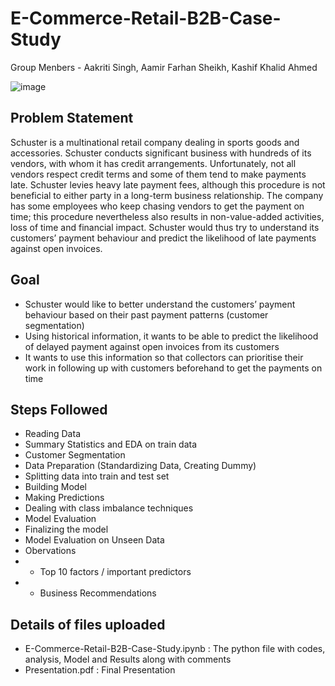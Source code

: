 # E-Commerce-Retail-B2B-Case-Study
Group Menbers - Aakriti Singh, Aamir Farhan Sheikh, Kashif Khalid Ahmed

![image](https://t3.ftcdn.net/jpg/01/42/89/00/360_F_142890047_rugFkPJDdSxDQQAvUDDj1v8JPTgttxQa.jpg)

## Problem Statement

Schuster is a multinational retail company dealing in sports goods and accessories. Schuster conducts significant business with hundreds of its vendors, with whom it has credit arrangements. Unfortunately, not all vendors respect credit terms and some of them tend to make payments late. Schuster levies heavy late payment fees, although this procedure is not beneficial to either party in a long-term business relationship. The company has some employees who keep chasing vendors to get the payment on time; this procedure nevertheless also results in non-value-added activities, loss of time and financial impact. Schuster would thus try to understand its customers’ payment behaviour and predict the likelihood of late payments against open invoices.

## Goal
- Schuster would like to better understand the customers’ payment behaviour based on their past payment patterns (customer segmentation)
- Using historical information, it wants to be able to predict the likelihood of delayed payment against open invoices from its customers
- It wants to use this information so that collectors can prioritise their work in following up with customers beforehand to get the payments on time

## Steps Followed
- Reading Data
- Summary Statistics and EDA on train data
- Customer Segmentation
- Data Preparation (Standardizing Data, Creating Dummy)
- Splitting data into train and test set
- Building Model
- Making Predictions
- Dealing with class imbalance techniques
- Model Evaluation
- Finalizing the model 
- Model Evaluation on Unseen Data
- Obervations
- - Top 10 factors / important predictors
- - Business Recommendations

## Details of files uploaded
- E-Commerce-Retail-B2B-Case-Study.ipynb : The python file with codes, analysis, Model and Results along with comments
- Presentation.pdf : Final Presentation
